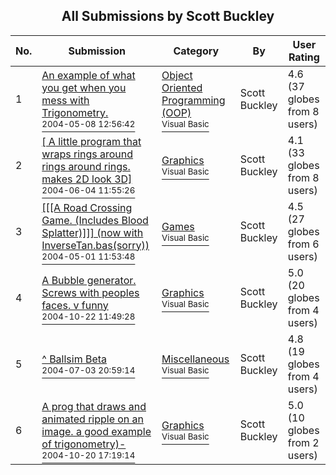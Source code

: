 ﻿<div align="center">

## All Submissions by Scott Buckley

</div>

No.  | Submission | Category | By   | User Rating
---- | ---------- | -------- | ---- | -----------
1 | [An example of what you get when you mess with Trigonometry\.<br /><sup>2004-05-08 12:56:42</sup>](https://github.com/Planet-Source-Code/scott-buckley-an-example-of-what-you-get-when-you-mess-with-trigonometry__1-54549) | [Object Oriented Programming \(OOP\)<br /><sup>Visual Basic</sup>](../ByCategory/object-oriented-programming-oop__1-47.md) | Scott Buckley | 4.6 (37 globes from 8 users)
2 | [\[ A little program that wraps rings around rings around rings\. makes 2D look 3D\]<br /><sup>2004-06-04 11:55:26</sup>](https://github.com/Planet-Source-Code/scott-buckley-a-little-program-that-wraps-rings-around-rings-around-rings-makes-2d-look-3d__1-54166) | [Graphics<br /><sup>Visual Basic</sup>](../ByCategory/graphics__1-46.md) | Scott Buckley | 4.1 (33 globes from 8 users)
3 | [\[\[\[A Road Crossing Game\. \(Includes Blood Splatter\)\]\]\] \(now with InverseTan\.bas\(sorry\)\)<br /><sup>2004-05-01 11:53:48</sup>](https://github.com/Planet-Source-Code/scott-buckley-a-road-crossing-game-includes-blood-splatter-now-with-inversetan-bas-sorry__1-53521) | [Games<br /><sup>Visual Basic</sup>](../ByCategory/games__1-38.md) | Scott Buckley | 4.5 (27 globes from 6 users)
4 | [A Bubble generator\. Screws with peoples faces\. v funny<br /><sup>2004-10-22 11:49:28</sup>](https://github.com/Planet-Source-Code/scott-buckley-a-bubble-generator-screws-with-peoples-faces-v-funny__1-57028) | [Graphics<br /><sup>Visual Basic</sup>](../ByCategory/graphics__1-46.md) | Scott Buckley | 5.0 (20 globes from 4 users)
5 | [^ Ballsim Beta<br /><sup>2004-07-03 20:59:14</sup>](https://github.com/Planet-Source-Code/scott-buckley-ballsim-beta__1-54821) | [Miscellaneous<br /><sup>Visual Basic</sup>](../ByCategory/miscellaneous__1-1.md) | Scott Buckley | 4.8 (19 globes from 4 users)
6 | [A prog that draws and animated ripple on an image\. a good example of trigonometry\)\-<br /><sup>2004-10-20 17:19:14</sup>](https://github.com/Planet-Source-Code/scott-buckley-a-prog-that-draws-and-animated-ripple-on-an-image-a-good-example-of-trigonom__1-57027) | [Graphics<br /><sup>Visual Basic</sup>](../ByCategory/graphics__1-46.md) | Scott Buckley | 5.0 (10 globes from 2 users)
